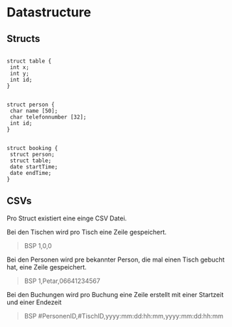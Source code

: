 # Datastructure

## Structs

```plantuml

struct table {
 int x;
 int y;
 int id;
}


struct person {
 char name [50];
 char telefonnumber [32];
 int id;
}


struct booking {
 struct person;
 struct table;
 date startTime;
 date endTime;
}

```

## CSVs

Pro Struct existiert eine einge CSV Datei.

Bei den Tischen wird pro Tisch eine Zeile gespeichert.

> BSP 1,0,0

Bei den Personen wird pre bekannter Person, die mal einen Tisch gebucht hat, eine Zeile gespeichert.

> BSP 1,Petar,06641234567

Bei den Buchungen wird pro Buchung eine Zeile erstellt mit einer Startzeit und einer Endezeit

> BSP #PersonenID,#TischID,yyyy:mm:dd:hh:mm,yyyy:mm:dd:hh:mm
